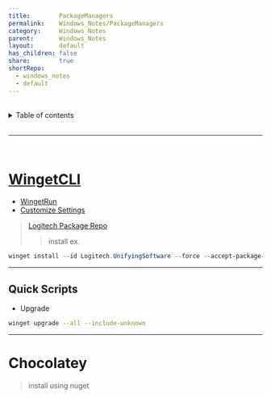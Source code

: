 ```yaml
---
title:        PackageManagers    
permalink:    Windows_Notes/PackageManagers    
category:     Windows_Notes    
parent:       Windows_Notes    
layout:       default    
has_children: false    
share:        true    
shortRepo:    
  - windows_notes    
  - default    
---
```

    
    
<br/>    
    
<details markdown="block">    
<summary>    
Table of contents    
</summary>    
{: .text-delta }    
1. TOC    
{:toc}    
</details>    
    
<br/>    
    
***    
    
<br/>    
    
# [WingetCLI](https://github.com/microsoft/winget-cli)    
    
- [WingetRun](https://github.com/winget-run)    
- [Customize Settings](https://github.com/microsoft/winget-cli/blob/master/doc/Settings.md)    
    
> [Logitech Package Repo](https://github.com/microsoft/winget-pkgs/tree/master/manifests/l/Logitech/UnifyingSoftware)    
>> install ex.    
    
```powershell    
winget install --id Logitech.UnifyingSoftware --force --accept-package-agreements --accept-source-agreements -h -l "C:\Users\Brandon003842\LogiTech"    
```    
    
--- 
    
## Quick Scripts    
    
- Upgrade    
    
```bash    
winget upgrade --all --include-unknown    
```    
    
***    
    
# Chocolatey    
    
> install using nuget